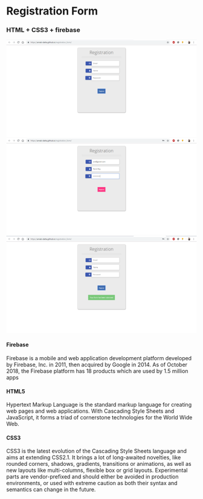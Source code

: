 # Registration Form

### HTML + CSS3 + firebase


![Registration Page](/ss/1.png)
![User Details Fill up](/ss/2.png)
![Registration Successfull](/ss/3.png)

#### Firebase

Firebase is a mobile and web application development platform developed by Firebase, Inc. in 2011, then acquired by Google in 2014. As of October 2018, the Firebase platform has 18 products which are used by 1.5 million apps


####  HTML5

Hypertext Markup Language is the standard markup language for creating web pages and web applications. With Cascading Style Sheets and JavaScript, it forms a triad of cornerstone technologies for the World Wide Web.

#### CSS3

CSS3 is the latest evolution of the Cascading Style Sheets language and aims at extending CSS2.1. It brings a lot of long-awaited novelties, like rounded corners, shadows, gradients, transitions or animations, as well as new layouts like multi-columns, flexible box or grid layouts. Experimental parts are vendor-prefixed and should either be avoided in production environments, or used with extreme caution as both their syntax and semantics can change in the future.


